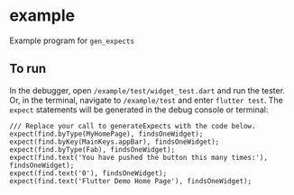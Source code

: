 # example

Example program for `gen_expects`

## To run

In the debugger, open `/example/test/widget_test.dart` and run the tester. Or, in the terminal, navigate to `/example/test` and enter `flutter test`. The `expect` statements will be generated in the debug console or terminal:

	/// Replace your call to generateExpects with the code below.
	expect(find.byType(MyHomePage), findsOneWidget);
	expect(find.byKey(MainKeys.appBar), findsOneWidget);
	expect(find.byType(Fab), findsOneWidget);
	expect(find.text('You have pushed the button this many times:'), findsOneWidget);
	expect(find.text('0'), findsOneWidget);
	expect(find.text('Flutter Demo Home Page'), findsOneWidget);
